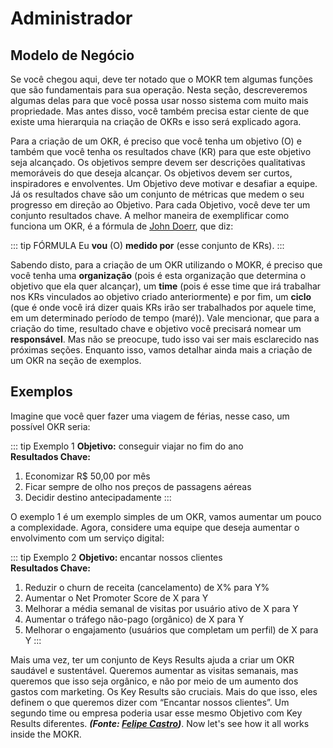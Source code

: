 # Administrador

## Modelo de Negócio

Se você chegou aqui, deve ter notado que o MOKR tem algumas funções que são fundamentais para sua operação. Nesta seção, descreveremos algumas delas para que você possa usar nosso sistema com muito mais propriedade. Mas antes disso, você também precisa estar ciente de que existe uma hierarquia na criação de OKRs e isso será explicado agora.

Para a criação de um OKR, é preciso que você tenha um objetivo (O) e também que você tenha os resultados chave (KR) para que este objetivo seja alcançado. Os objetivos sempre devem ser descrições qualitativas memoráveis do que deseja alcançar. Os objetivos devem ser curtos, inspiradores e envolventes. Um Objetivo deve motivar e desafiar a equipe. Já os resultados chave são um conjunto de métricas que medem o seu progresso em direção ao Objetivo. Para cada Objetivo, você deve ter um conjunto resultados chave. A melhor maneira de exemplificar como funciona um OKR, é a fórmula de [John Doerr](https://en.wikipedia.org/wiki/John_Doerr), que diz:

::: tip FÓRMULA
Eu <b>vou</b> (O) <b>medido por</b> (esse conjunto de KRs).
:::

Sabendo disto, para a criação de um OKR utilizando o MOKR, é preciso que você tenha uma <b>organização</b> (pois é esta organização que determina o objetivo que ela quer alcançar), um <b>time</b> (pois é esse time que irá trabalhar nos KRs vinculados ao objetivo criado anteriormente) e por fim, um <b>ciclo</b> (que é onde você irá dizer quais KRs irão ser trabalhados por aquele time, em um determinado período de tempo (maré)). Vale mencionar, que para a criação do time, resultado chave e objetivo você precisará nomear um <b>responsável</b>. Mas não se preocupe, tudo isso vai ser mais esclarecido nas próximas seções. Enquanto isso, vamos detalhar ainda mais a criação de um OKR na seção de exemplos.

## Exemplos

Imagine que você quer fazer uma viagem de férias, nesse caso, um possível OKR seria:

::: tip Exemplo 1
<b>Objetivo:</b> conseguir viajar no fim do ano<br>
<b>Resultados Chave:</b> 
1. Economizar R$ 50,00 por mês<br>
2. Ficar sempre de olho nos preços de passagens aéreas<br>
3. Decidir destino antecipadamente
:::

O exemplo 1 é um exemplo simples de um OKR, vamos aumentar um pouco a complexidade. Agora, considere uma equipe que deseja aumentar o envolvimento com um serviço digital:

::: tip Exemplo 2
<b>Objetivo: </b> encantar nossos clientes<br>
<b>Resultados Chave:</b>
1. Reduzir o churn de receita (cancelamento) de X% para Y%<br>
2. Aumentar o Net Promoter Score de X para Y<br>
3. Melhorar a média semanal de visitas por usuário ativo de X para Y
4. Aumentar o tráfego não-pago (orgânico) de X para Y
5. Melhorar o engajamento (usuários que completam um perfil) de X para Y
:::

Mais uma vez, ter um conjunto de Keys Results ajuda a criar um OKR saudável e sustentável. Queremos aumentar as visitas semanais, mas queremos que isso seja orgânico, e não por meio de um aumento dos gastos com marketing.
Os Key Results são cruciais. Mais do que isso, eles definem o que queremos dizer com “Encantar nossos clientes”. Um segundo time ou empresa poderia usar esse mesmo Objetivo com Key Results diferentes. <i><b>(Fonte: [Felipe Castro](https://goo.gl/Ei6ZG3))</b></i>. Now let's see how it all works inside the MOKR.
